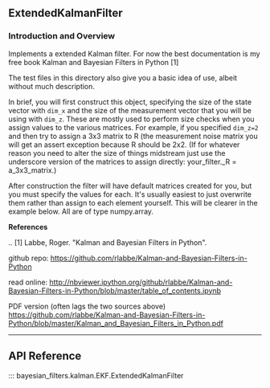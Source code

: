 ## ExtendedKalmanFilter

### Introduction and Overview

Implements a extended Kalman filter. For now the best documentation
is my free book Kalman and Bayesian Filters in Python [1]

The test files in this directory also give you a basic idea of use,
albeit without much description.

In brief, you will first construct this object, specifying the size of the
state vector with `dim_x` and the size of the measurement vector that you
will be using with `dim_z`. These are mostly used to perform size checks
when you assign values to the various matrices. For example, if you
specified `dim_z=2` and then try to assign a 3x3 matrix to R (the
measurement noise matrix you will get an assert exception because R
should be 2x2. (If for whatever reason you need to alter the size of things
midstream just use the underscore version of the matrices to assign
directly: your_filter._R = a_3x3_matrix.)

After construction the filter will have default matrices created for you,
but you must specify the values for each. It's usually easiest to just
overwrite them rather than assign to each element yourself. This will be
clearer in the example below. All are of type numpy.array.

**References**

.. [1] Labbe, Roger. "Kalman and Bayesian Filters in Python".

github repo:
    https://github.com/rlabbe/Kalman-and-Bayesian-Filters-in-Python

read online:
    http://nbviewer.ipython.org/github/rlabbe/Kalman-and-Bayesian-Filters-in-Python/blob/master/table_of_contents.ipynb

PDF version (often lags the two sources above)
    https://github.com/rlabbe/Kalman-and-Bayesian-Filters-in-Python/blob/master/Kalman_and_Bayesian_Filters_in_Python.pdf

-------

## API Reference

::: bayesian_filters.kalman.EKF.ExtendedKalmanFilter
